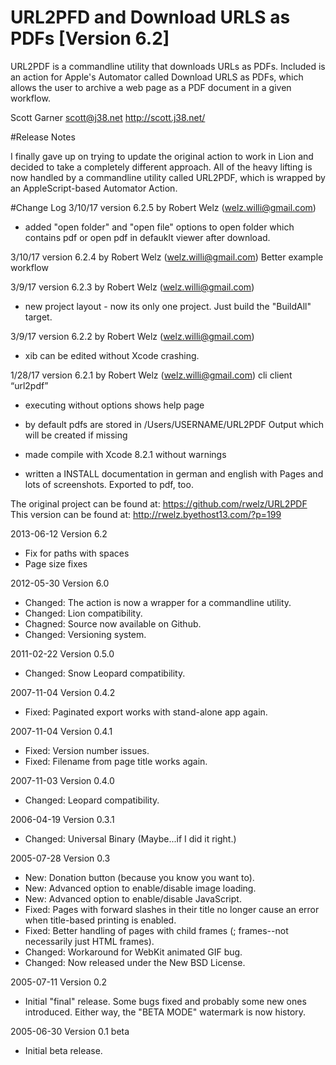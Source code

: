 URL2PFD and Download URLS as PDFs [Version 6.2]
===============================================

URL2PDF is a commandline utility that downloads URLs as PDFs. Included is an action for Apple's Automator called Download URLS as PDFs, which allows the user to archive a web page as a PDF document in a given workflow.

Scott Garner
scott@j38.net
http://scott.j38.net/

#Release Notes

I finally gave up on trying to update the original action to work in Lion and decided to take a completely different approach. All of the heavy lifting is now handled by a commandline utility called URL2PDF, which is wrapped by an AppleScript-based Automator Action. 

#Change Log
3/10/17 version 6.2.5 by Robert Welz (welz.willi@gmail.com)
- added "open folder" and "open file" options to open folder which contains pdf or open pdf in defauklt viewer after download.

3/10/17 version 6.2.4 by Robert Welz (welz.willi@gmail.com)
Better example workflow

3/9/17 version 6.2.3 by Robert Welz (welz.willi@gmail.com)
- new project layout - now its only one project. Just build the "BuildAll" target.

3/9/17 version 6.2.2 by Robert Welz (welz.willi@gmail.com)
- xib can be edited without Xcode crashing.

1/28/17 version 6.2.1 by Robert Welz (welz.willi@gmail.com)
cli client “url2pdf”
- executing without options shows help page
- by default pdfs are stored in /Users/USERNAME/URL2PDF Output
which will be created if missing
- made compile with Xcode 8.2.1 without warnings

- written a INSTALL documentation in german and english with Pages and lots of screenshots. Exported to pdf, too.

The original project can be found at: https://github.com/rwelz/URL2PDF
This version can be found at: http://rwelz.byethost13.com/?p=199

2013-06-12 Version 6.2

- Fix for paths with spaces
- Page size fixes

2012-05-30 Version 6.0

- Changed: The action is now a wrapper for a commandline utility.
- Changed: Lion compatibility.
- Chagned: Source now available on Github.
- Changed: Versioning system.

2011-02-22 Version 0.5.0

- Changed:  Snow Leopard compatibility.

2007-11-04 Version 0.4.2

- Fixed: Paginated export works with stand-alone app again.

2007-11-04 Version 0.4.1

- Fixed: Version number issues.
- Fixed: Filename from page title works again.

2007-11-03 Version 0.4.0

- Changed:  Leopard compatibility.
	
2006-04-19 Version 0.3.1

- Changed:  Universal Binary (Maybe...if I did it right.)

2005-07-28 Version 0.3

- New:  Donation button (because you know you want to).
- New:  Advanced option to enable/disable image loading.
- New:  Advanced option to enable/disable JavaScript.
- Fixed:  Pages with forward slashes in their title no longer cause an error when title-based printing is enabled.
- Fixed:  Better handling of pages with child frames (; frames--not necessarily just HTML frames).
- Changed:  Workaround for WebKit animated GIF bug.
- Changed:  Now released under the New BSD License.

2005-07-11 Version 0.2

- Initial "final" release.  Some bugs fixed and probably some new ones introduced.  Either way, the "BETA MODE" watermark is now history.

2005-06-30 Version 0.1 beta

- Initial beta release.
